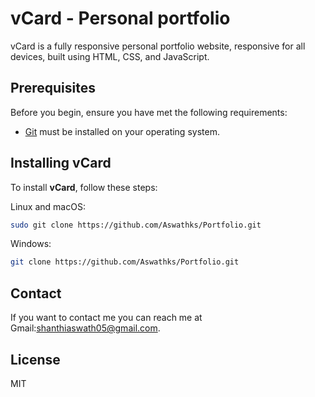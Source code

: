 # vCard - Personal portfolio



vCard is a fully responsive personal portfolio website, responsive for all devices, built using HTML, CSS, and JavaScript.

## Prerequisites

Before you begin, ensure you have met the following requirements:

* [Git](https://git-scm.com/downloads "Download Git") must be installed on your operating system.

## Installing vCard

To install **vCard**, follow these steps:

Linux and macOS:

```bash
sudo git clone https://github.com/Aswathks/Portfolio.git
```

Windows:

```bash
git clone https://github.com/Aswathks/Portfolio.git

```
## Contact

If you want to contact me you can reach me at Gmail:shanthiaswath05@gmail.com.

## License

MIT
